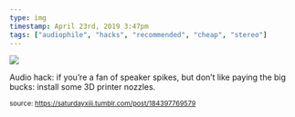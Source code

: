 ```yaml
---
type: img
timestamp: April 23rd, 2019 3:47pm
tags: ["audiophile", "hacks", "recommended", "cheap", "stereo"]
---
```

<img src="https://saturdayxiii.github.io/media/184397769579.jpg"/>
                                                                                          
Audio hack: if you’re a fan of speaker spikes, but don’t like paying the big bucks: install some 3D printer nozzles.
 
                                    
                
                
                
                
                                
<small>source: https://saturdayxiii.tumblr.com/post/184397769579</small>